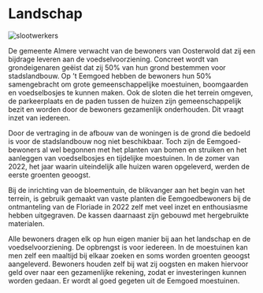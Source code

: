 # Landschap

![slootwerkers](/images/slootwerkers.jpeg)

De gemeente Almere verwacht van de bewoners van Oosterwold dat zij een bijdrage leveren aan de voedselvoorziening. Concreet wordt van grondeigenaren geëist dat zij 50% van hun grond bestemmen voor stadslandbouw. Op ’t Eemgoed hebben de bewoners hun 50% samengebracht om grote gemeenschappelijke moestuinen, boomgaarden en voedselbosjes te kunnen maken. Ook de sloten die het terrein omgeven, de parkeerplaats en de paden tussen de huizen zijn gemeenschappelijk bezit en worden door de bewoners gezamenlijk onderhouden. Dit vraagt inzet van iedereen.

Door de vertraging in de afbouw van de woningen is de grond die bedoeld is voor de stadslandbouw nog niet beschikbaar. Toch zijn de Eemgoed-bewoners al wel begonnen met het planten van bomen en struiken en het aanleggen van voedselbosjes en tijdelijke moestuinen. In de zomer van 2022, het jaar waarin uiteindelijk alle huizen waren opgeleverd, werden de eerste groenten geoogst.

Bij de inrichting van de bloementuin, de blikvanger aan het begin van het terrein, is gebruik gemaakt van vaste planten die Eemgoedbewoners bij de ontmanteling van de Floriade in 2022 zelf met veel inzet en enthousiasme hebben uitgegraven. De kassen daarnaast zijn gebouwd met hergebruikte materialen.

Alle bewoners dragen elk op hun eigen manier bij aan het landschap en de voedselvoorziening. De opbrengst is voor iedereen. In de moestuinen kan men zelf een maaltijd bij elkaar zoeken en soms worden groenten geoogst aangeleverd. Bewoners houden zelf bij wat zij oogsten en maken hiervoor geld over naar een gezamenlijke rekening, zodat er investeringen kunnen worden gedaan. Er wordt al goed gegeten uit de Eemgoed moestuinen.
